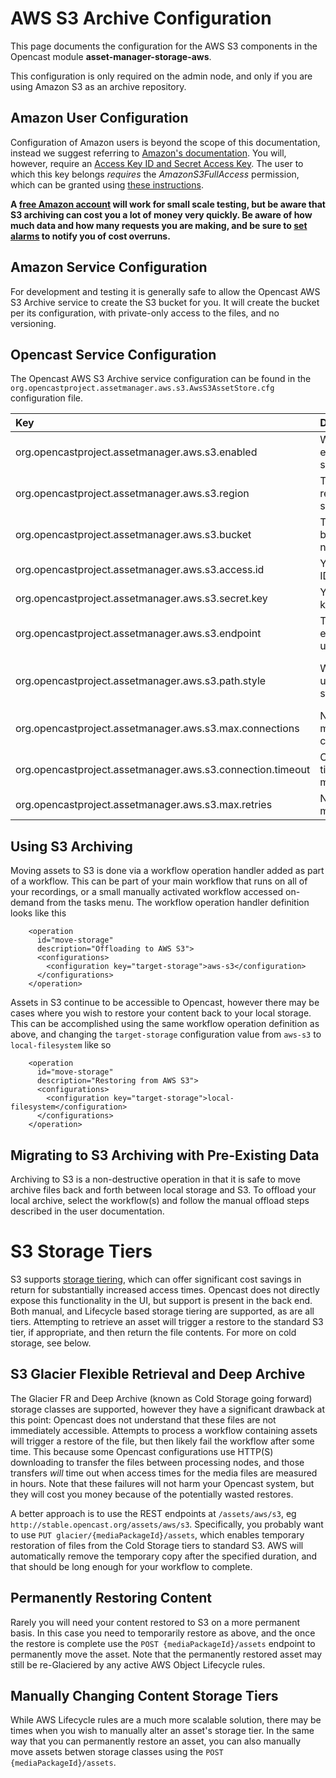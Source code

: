 AWS S3 Archive Configuration
=================================
This page documents the configuration for the AWS S3 components in the Opencast module **asset-manager-storage-aws**.

This configuration is only required on the admin node, and only if you are using Amazon S3 as an archive repository.

Amazon User Configuration
-------------------------

Configuration of Amazon users is beyond the scope of this documentation, instead we suggest referring to
[Amazon's documentation](http://docs.aws.amazon.com/IAM/latest/UserGuide/introduction.html).  You will, however,
require an [Access Key ID and Secret Access Key](https://aws.amazon.com/developers/access-keys/).  The user to which
this key belongs *requires* the *AmazonS3FullAccess* permission, which can be granted using
[these instructions](http://docs.aws.amazon.com/IAM/latest/UserGuide/access_policies_inline-using.html).

**A [free Amazon account](https://aws.amazon.com/free/) will work for small scale testing, but be aware that S3
archiving can cost you a lot of money very quickly.  Be aware of how much data and how many requests you are making,
and be sure to [set alarms](http://docs.aws.amazon.com/awsaccountbilling/latest/aboutv2/free-tier-alarms.html) to
notify you of cost overruns.**

Amazon Service Configuration
----------------------------

For development and testing it is generally safe to allow the Opencast AWS S3 Archive service to create the S3 bucket
for you.  It will create the bucket per its configuration, with private-only access to the files, and no versioning.

Opencast Service Configuration
------------------------------

The Opencast AWS S3 Archive service configuration can be found in the
`org.opencastproject.assetmanager.aws.s3.AwsS3AssetStore.cfg` configuration file.

| Key                                                        | Description                    | Default                      | Example                    |
|:-----------------------------------------------------------|:-------------------------------|:----------------------------:|:--------------------------:|
| org.opencastproject.assetmanager.aws.s3.enabled            | Whether to enable this service | false                        |                            |
| org.opencastproject.assetmanager.aws.s3.region             | The AWS region to set          | us-east-1                    |                            |
| org.opencastproject.assetmanager.aws.s3.bucket             | The S3 bucket name             |                              | example-org-archive        |
| org.opencastproject.assetmanager.aws.s3.access.id          | Your access ID                 |                              | 20 alphanumeric characters |
| org.opencastproject.assetmanager.aws.s3.secret.key         | Your secret key                |                              | 40 characters              |
| org.opencastproject.assetmanager.aws.s3.endpoint           | The endpoint to use            | Default AWS S3 endpoint      | https://s3.service.com     |
| org.opencastproject.assetmanager.aws.s3.path.style         | Whether to use path style      | false / Default AWS S3 style |                            |
| org.opencastproject.assetmanager.aws.s3.max.connections    | Number of max connections      | 50                           |                            |
| org.opencastproject.assetmanager.aws.s3.connection.timeout | Connection timeout in ms       | 10000                        |                            |
| org.opencastproject.assetmanager.aws.s3.max.retries        | Number of max retries          | 100                          |                            |

Using S3 Archiving
------------------

Moving assets to S3 is done via a workflow operation handler added as part of a workflow.  This can be part of your
main workflow that runs on all of your recordings, or a small manually activated workflow accessed on-demand from the
tasks menu.  The workflow operation handler definition looks like this
```
    <operation
      id="move-storage"
      description="Offloading to AWS S3">
      <configurations>
        <configuration key="target-storage">aws-s3</configuration>
      </configurations>
    </operation>
```

Assets in S3 continue to be accessible to Opencast, however there may be cases where you wish to restore your content
back to your local storage.  This can be accomplished using the same workflow operation definition as above, and
changing the `target-storage` configuration value from `aws-s3` to `local-filesystem` like so
```
    <operation
      id="move-storage"
      description="Restoring from AWS S3">
      <configurations>
        <configuration key="target-storage">local-filesystem</configuration>
      </configurations>
    </operation>
```



Migrating to S3 Archiving with Pre-Existing Data
---------------------------------------------------

Archiving to S3 is a non-destructive operation in that it is safe to move archive files back and forth between local
storage and S3.  To offload your local archive, select the workflow(s) and follow the manual offload steps described in
the user documentation.

S3 Storage Tiers
================

S3 supports [storage tiering](https://aws.amazon.com/s3/storage-classes/), which can offer significant cost savings in
return for substantially increased access times.  Opencast does not directly expose this functionality in the UI, but
support is present in the back end.  Both manual, and Lifecycle based storage tiering are supported, as are all tiers.
Attempting to retrieve an asset will trigger a restore to the standard S3 tier, if appropriate, and then return the
file contents.  For more on cold storage, see below.


S3 Glacier Flexible Retrieval and Deep Archive
----------------------------------------------

The Glacier FR and Deep Archive (known as Cold Storage going forward) storage classes are supported, however they have
a significant drawback at this point: Opencast does not understand that these files are not immediately accessible.
Attempts to process a workflow containing assets will trigger a restore of the file, but then likely fail the workflow
after some time.  This because some Opencast configurations use HTTP(S) downloading to transfer the files between
processing nodes, and those transfers *will* time out when access times for the media files are measured in hours.
Note that these failures will not harm your Opencast system, but they will cost you money because of the potentially
wasted restores.

A better approach is to use the REST endpoints at `/assets/aws/s3`, eg `http://stable.opencast.org/assets/aws/s3`.
Specifically, you probably want to use `PUT glacier/{mediaPackageId}/assets`, which enables temporary restoration of
files from the Cold Storage tiers to standard S3.  AWS will automatically remove the temporary copy after the specified
duration, and that should be long enough for your workflow to complete.


Permanently Restoring Content
-----------------------------

Rarely you will need your content restored to S3 on a more permanent basis.  In this case you need to temporarily
restore as above, and the once the restore is complete use the `POST {mediaPackageId}/assets` endpoint to permanently
move the asset.  Note that the permanently restored asset may still be re-Glaciered by any active AWS Object Lifecycle
rules.


Manually Changing Content Storage Tiers
---------------------------------------

While AWS Lifecycle rules are a much more scalable solution, there may be times when you wish to manually alter an
asset's storage tier.  In the same way that you can permanently restore an asset, you can also manually move assets
betwen storage classes using the `POST {mediaPackageId}/assets`.
